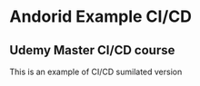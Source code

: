 # Andorid Example CI/CD

## Udemy Master CI/CD course

This is an example of CI/CD sumilated version
